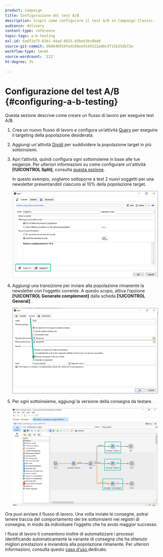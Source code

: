 ```yaml
---
product: campaign
title: Configurazione del test A/B
description: Scopri come configurare il test A/B in Campaign Classic.
audience: delivery
content-type: reference
topic-tags: a-b-testing
exl-id: 6adf2e75-63b1-44ad-8925-03beb3bc0bdd
source-git-commit: 98d646919fedc66ee9145522ad0c5f15b25dbf2e
workflow-type: tm+mt
source-wordcount: '212'
ht-degree: 3%

---
```


# Configurazione del test A/B {#configuring-a-b-testing}

Questa sezione descrive come creare un flusso di lavoro per eseguire test A/B.

1. Crea un nuovo flusso di lavoro e configura un’attività [Query](../../workflow/using/query.md) per eseguire il targeting della popolazione desiderata.

1. Aggiungi un&#39;attività [Dividi](../../workflow/using/split.md) per suddividere la popolazione target in più sottoinsiemi.

1. Apri l’attività, quindi configura ogni sottoinsieme in base alle tue esigenze. Per ulteriori informazioni su come configurare un&#39;attività **[!UICONTROL Split]**, consulta [questa sezione](../../workflow/using/split.md).

   In questo esempio, vogliamo sottoporre a test 2 nuovi soggetti per una newsletter presentandoli ciascuno al 10% della popolazione target.

   ![](assets/ab-testing-split.png)

1. Aggiungi una transizione per inviare alla popolazione rimanente la newsletter con l’oggetto corrente. A questo scopo, attiva l’opzione **[!UICONTROL Generate complement]** dalla scheda **[!UICONTROL General]** .

   ![](assets/ab-testing-complement.png)

1. Per ogni sottoinsieme, aggiungi la versione della consegna da testare.

   ![](assets/ab-testing-delivery.png)

Ora puoi avviare il flusso di lavoro. Una volta inviate le consegne, potrai tenere traccia del comportamento dei tre sottoinsiemi nei registri di consegna, in modo da individuare l’oggetto che ha avuto maggior successo.

I flussi di lavoro ti consentono inoltre di automatizzare i processi identificando automaticamente la variante di consegna che ha ottenuto migliori prestazioni e inviandola alla popolazione rimanente. Per ulteriori informazioni, consulta questo [caso d’uso ](../../delivery/using/a-b-testing-use-case.md) dedicato.
